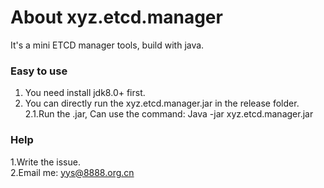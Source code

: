 # About xyz.etcd.manager
It's a mini ETCD manager tools, build with java.

### Easy to use
1. You need install jdk8.0+ first.<br/>
2. You can directly run the xyz.etcd.manager.jar in the release folder. <br/>
   2.1.Run the .jar, Can use the command: Java -jar xyz.etcd.manager.jar

### Help
1.Write the issue.<br/>
2.Email me: yys@8888.org.cn

